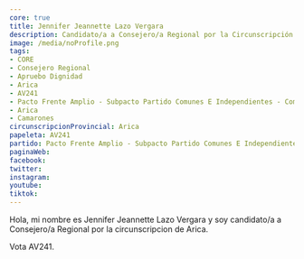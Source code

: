 ```yaml
---
core: true
title: Jennifer Jeannette Lazo Vergara
description: Candidato/a a Consejero/a Regional por la Circunscripción de Arica
image: /media/noProfile.png
tags:
- CORE
- Consejero Regional
- Apruebo Dignidad
- Arica
- AV241
- Pacto Frente Amplio - Subpacto Partido Comunes E Independientes - Comunes
- Arica
- Camarones
circunscripcionProvincial: Arica
papeleta: AV241
partido: Pacto Frente Amplio - Subpacto Partido Comunes E Independientes - Comunes
paginaWeb:
facebook:
twitter:
instagram:
youtube:
tiktok:
---
```

Hola, mi nombre es Jennifer Jeannette Lazo Vergara y soy candidato/a a Consejero/a Regional por la circunscripcion de Arica.

Vota AV241.